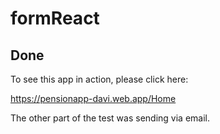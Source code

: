 # formReact

## Done

To see this app in action, please click here:

https://pensionapp-davi.web.app/Home


The other part of the test was sending via email.
